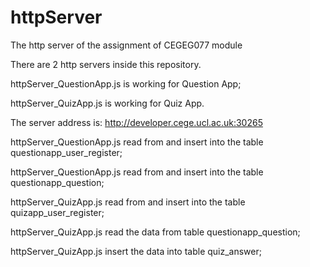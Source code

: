 # httpServer
The http server of the assignment of CEGEG077 module

There are 2 http servers inside this repository.

httpServer_QuestionApp.js is working for Question App;

httpServer_QuizApp.js is working for Quiz App.

The server address is: http://developer.cege.ucl.ac.uk:30265

httpServer_QuestionApp.js read from and insert into the table questionapp_user_register;

httpServer_QuestionApp.js read from and insert into the table questionapp_question;

httpServer_QuizApp.js read from and insert into the table quizapp_user_register;

httpServer_QuizApp.js read the data from table questionapp_question;

httpServer_QuizApp.js insert the data into table quiz_answer;
